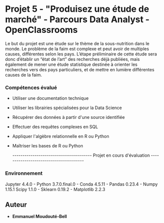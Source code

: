 # Projet 5 - "Produisez une étude de marché" - Parcours Data Analyst - OpenClassrooms

Le but du projet est une étude sur le thème de la sous-nutrition dans le monde.
Le problème de la faim est complexe et peut avoir de multiples causes, différentes selon les pays.
L’étape préliminaire de cette étude sera donc d’établir un “état de l’art” des recherches déjà publiées,
mais également de mener une étude statistique destinée à orienter les recherches vers des pays particuliers,
et de mettre en lumière différentes causes de la faim.

### Compétences évalué
- Utiliser une documentation technique
- Utiliser les librairies spécialisées pour la Data Science
- Récupérer des données à partir d'une source identifiée
- Effectuer des requêtes complexes en SQL
- Appliquer l'algèbre relationnelle en R ou Python
- Maîtriser les bases de R ou Python
  
  ---------------------------------------- Projet en cours d'évaluation ----------------------------------------

### Environnement

Jupyter 4.4.0 - Python 3.7.0.final.0 - Conda 4.5.11 - Pandas 0.23.4 - Numpy 1.15.1
Scipy 1.1.0 - Sklearn 0.19.2 - Matplotlib 2.2.3


## Auteur

* **Emmanuel Moudouté-Bell**



